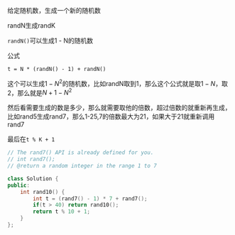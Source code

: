 给定随机数，生成一个新的随机数

randN生成randK

`randN()`可以生成1 - N的随机数

公式

`t = N * (randN() - 1) + randN()`

这个可以生成$1 - N^2$的随机数，比如randN取到1，那么这个公式就是取$1 - N$，取2，那么就是$N + 1 - N^2$

然后看需要生成的数是多少，那么就需要取他的倍数，超过倍数的就重新再生成，比如rand5生成rand7，那么1-25,7的倍数最大为21，如果大于21就重新调用rand7

最后在`t % K + 1`

```c++
// The rand7() API is already defined for you.
// int rand7();
// @return a random integer in the range 1 to 7

class Solution {
public:
    int rand10() {
        int t = (rand7() - 1) * 7 + rand7();
        if(t > 40) return rand10();
        return t % 10 + 1;
    }
};
```

